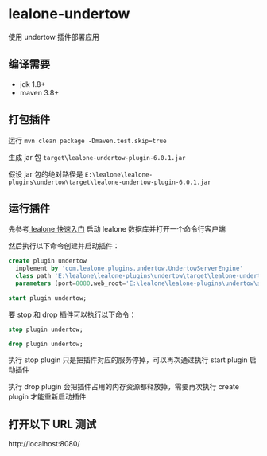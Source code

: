 # lealone-undertow

使用 undertow 插件部署应用


## 编译需要

* jdk 1.8+
* maven 3.8+


## 打包插件

运行 `mvn clean package -Dmaven.test.skip=true`

生成 jar 包 `target\lealone-undertow-plugin-6.0.1.jar`

假设 jar 包的绝对路径是 `E:\lealone\lealone-plugins\undertow\target\lealone-undertow-plugin-6.0.1.jar`


## 运行插件

先参考[ lealone 快速入门](https://github.com/lealone/Lealone-Docs/blob/master/应用文档/Lealone数据库快速入门.md) 启动 lealone 数据库并打开一个命令行客户端

然后执行以下命令创建并启动插件：

```sql
create plugin undertow
  implement by 'com.lealone.plugins.undertow.UndertowServerEngine' 
  class path 'E:\lealone\lealone-plugins\undertow\target\lealone-undertow-plugin-6.0.1.jar'
  parameters (port=8080,web_root='E:\lealone\lealone-plugins\undertow\src\test\resources\web');
 
start plugin undertow;
```

要 stop 和 drop 插件可以执行以下命令：

```sql
stop plugin undertow;

drop plugin undertow;
```

执行 stop plugin 只是把插件对应的服务停掉，可以再次通过执行 start plugin 启动插件

执行 drop plugin 会把插件占用的内存资源都释放掉，需要再次执行 create plugin 才能重新启动插件


## 打开以下 URL 测试

http://localhost:8080/


